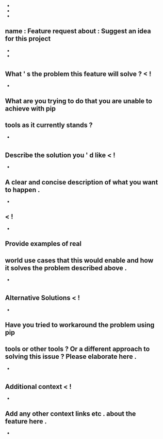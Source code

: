 -
-
-
name
:
Feature
request
about
:
Suggest
an
idea
for
this
project
-
-
-
#
#
#
#
What
'
s
the
problem
this
feature
will
solve
?
<
!
-
-
What
are
you
trying
to
do
that
you
are
unable
to
achieve
with
pip
-
tools
as
it
currently
stands
?
-
-
>
#
#
#
#
Describe
the
solution
you
'
d
like
<
!
-
-
A
clear
and
concise
description
of
what
you
want
to
happen
.
-
-
>
<
!
-
-
Provide
examples
of
real
-
world
use
cases
that
this
would
enable
and
how
it
solves
the
problem
described
above
.
-
-
>
#
#
#
#
Alternative
Solutions
<
!
-
-
Have
you
tried
to
workaround
the
problem
using
pip
-
tools
or
other
tools
?
Or
a
different
approach
to
solving
this
issue
?
Please
elaborate
here
.
-
-
>
#
#
#
#
Additional
context
<
!
-
-
Add
any
other
context
links
etc
.
about
the
feature
here
.
-
-
>
